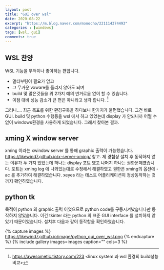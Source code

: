 ```yaml
---
layout: post
title: "GUI over wsl"
date: 2020-08-22
excerpt: "https://m.blog.naver.com/monocho/221114374493"
categories : [windows]
tags: [wsl, gui]
comments: true
---
```


## WSL 찬양
WSL 기능을 무척이나 좋아하는 편입니다. 
* 멀티부팅이 필요가 없고 
* 그 무거운 vxware를 돌리지 않아도 되며
* build 및 많은것들을 위 2가지 예의 번거로움 없이 할 수 있습니다.
* 이점 대비 성능 감소가 큰 편은 아니라고 생각 합니다. [^1]


그러나.... 최근 목표를 위한 환경구축을 하다보니 한가지가 불편했습니다. 그건 바로 GUI.
build 및 python 수행등을 wsl 에서 하고 있었는데 display 가 안되니까 어쩔 수 없이 windows환경을 사용하게 되었습니다. 그래서 찾아본 결과.


## xming X window server 
xming 이라는 xwindow server 를 통해 graphic 출력이 가능했습니다. <https://likewind7.github.io/x-server-xming/> 참고. 제 경험상 설치 후 동작하지 않는 이유가 두 가지 있었는데 하나는 display 포트 였고 나머지 하나는 권한문제였습니다. 포트는 xming log 에 나와있는대로 수정해서 해결하였고 권한은 xming의 옵션에 -ac 를 추가하여 해결하였습니다. xeyes 라는 테스트 어플리케이션이 정상동작하는 것까지 확인하였습니다.



## python tk
목적이 python 의 graphic 출력 이었으므로 python code를 구동시켜봤습니다만 동작하지 않았습니다.
이건 tkinter 라는 python 의 표준 GUI interface 를 설치하지 않았기 때문이었습니다. 설치후 다음과 같이 동작함을 확인하였습니다.


{% capture images %}
https://likewind7.github.io/image/python_gui_over_wsl.png
{% endcapture %}
{% include gallery images=images caption="<python gui over wsl>" cols=3 %}


[^1]: <https://awesometic.tistory.com/223>
<linux system 과 wsl 환경의 build성능 비교>
